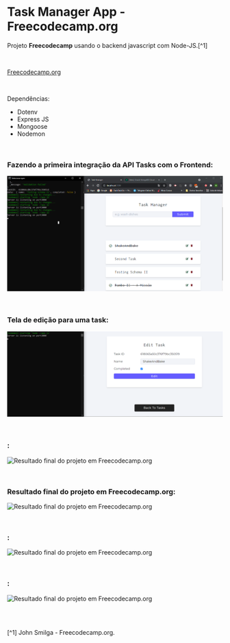 # Task Manager App - Freecodecamp.org


Projeto **Freecodecamp** usando o backend javascript com Node-JS.[^1]

<br />

[Freecodecamp.org](https://www.freecodecamp.org/learn/back-end-development-and-apis/)



<br />


Dependências:

- Dotenv
- Express JS
- Mongoose
- Nodemon




<br />

### Fazendo a primeira integração da API Tasks com o Frontend:              
![Imagem Fazendo a primeira integração da API Tasks com o Frontend](/public/images/primeira-integracao-do-frontend-com-a-API.png)



<br />

### Tela de edição para uma task:                
![Imagem de uma Tela de edição para uma task](/public/images/tela-de-edicao-da-task.png)



<br />


### :               
![Resultado final do projeto em Freecodecamp.org](/public/images/)





<br />


### Resultado final do projeto em Freecodecamp.org:               
![Resultado final do projeto em Freecodecamp.org](/public/images/)





<br />


### :               
![Resultado final do projeto em Freecodecamp.org](/public/images/)





<br />


### :               
![Resultado final do projeto em Freecodecamp.org](/public/images/)





<br />
<br />

[^1] John Smilga - Freecodecamp.org.






